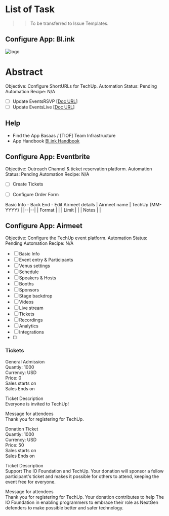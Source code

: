 
# List of Task
>> To be transferred to Issue Templates.

## Configure App: Bl.ink

<a id="top"></a>
![logo](http://TIOF.Click/TUWikiHeader)

# Abstract
Objective: Configure ShortURLs for TechUp.
Automation Status: Pending
Automation Recipe: N/A

 - [ ] Update EventsRSVP
 [[Doc URL](https://DOC.org)]
 - [ ] Update EventsLive
 [[Doc URL](https://DOC.org)]

## Help
* Find the App
   Basaas / [TIOF] Team Infrastructure
* App Handbook
  [Bl.ink Handbook]()


## Configure App: Eventbrite
Objective: Outreach Channel & ticket reservation platform.
Automation Status: Pending
Automation Recipe: N/A

 - [ ] Create Tickets
 - [ ] Configure Order Form

 
 

Basic Info - Back End - Edit Airmeet details
| Airmeet name | TechUp {MM-YYYY} | 
|--|--|
| Format |  |
| Limit |  |
| Notes |  |


## Configure App: Airmeet
Objective: Configure the TechUp event platform.
Automation Status: Pending
Automation Recipe: N/A

 - [ ] Basic Info
 - [ ] Event entry & Participants
 - [ ] Venus settings
 - [ ] Schedule
 - [ ] Speakers & Hosts
 - [ ] Booths
 - [ ] Sponsors
 - [ ] Stage backdrop
 - [ ] Videos
 - [ ] Live stream
 - [ ] Tickets
 - [ ] Recordings
 - [ ] Analytics
 - [ ] Integrations
 - [ ] 

### Tickets
General Admission  
Quantiy: 1000  
Currency: USD  
Price: 0  
Sales starts on  
Sales Ends on  
  
Ticket Description  
Everyone is invited to TechUp!  
  
Message for attendees  
Thank you for registering for TechUp.  
  
  
Donation Ticket  
Quantiy: 1000  
Currency: USD  
Price: 50  
Sales starts on  
Sales Ends on  
  
Ticket Description  
Support The IO Foundation and TechUp. Your donation will sponsor a fellow participant's ticket and makes it possible for others to attend, keeping the event free for everyone.  
  
Message for attendees  
Thank you for registering for TechUp. Your donation contributes to help The IO Foundation in enabling programmers to embrace their role as NextGen defenders to make possible better and safer technology.


<!--stackedit_data:
eyJoaXN0b3J5IjpbNTIwMDQ3MTAxLC04NzQ1MTE2NTcsLTc0Nj
g1MDMwMiwxMzEzMDI5MDE2LC0zODc1NTY1NSwyMTA5OTU3MzMs
MTU5OTgxMTA5NV19
-->